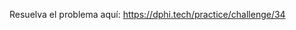<p>Resuelva el problema aquí:&nbsp;<a href="https://dphi.tech/practice/challenge/34">https://dphi.tech/practice/challenge/34</a></p >